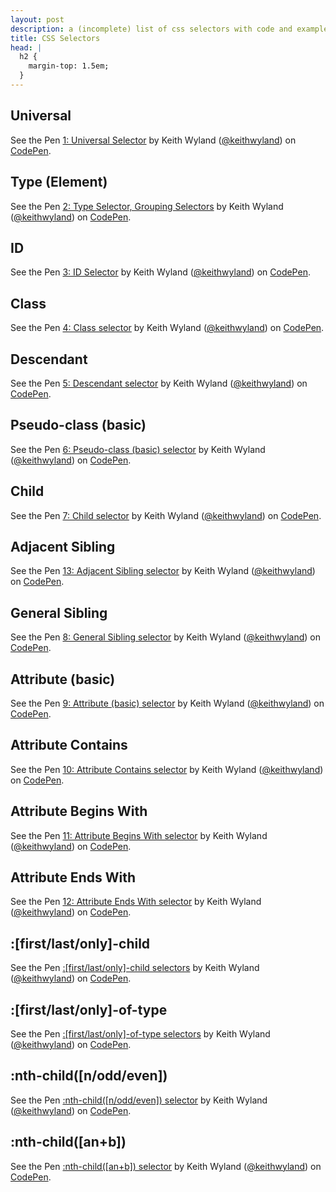 ```yaml
---
layout: post
description: a (incomplete) list of css selectors with code and examples
title: CSS Selectors
head: |
  h2 { 
    margin-top: 1.5em; 
  }
---
```




## Universal
<p data-height="400" data-theme-id="4079" data-slug-hash="ChqtE" data-default-tab="result" class='codepen'>See the Pen <a href='http://codepen.io/keithwyland/pen/ChqtE'>1: Universal Selector</a> by Keith Wyland (<a href='http://codepen.io/keithwyland'>@keithwyland</a>) on <a href='http://codepen.io'>CodePen</a>.</p>
<script async src="//codepen.io/assets/embed/ei.js?rad=banana"></script>


## Type (Element)
<p data-height="400" data-theme-id="4079" data-slug-hash="xqglu" data-default-tab="result" class='codepen'>See the Pen <a href='http://codepen.io/keithwyland/pen/xqglu'>2: Type Selector, Grouping Selectors</a> by Keith Wyland (<a href='http://codepen.io/keithwyland'>@keithwyland</a>) on <a href='http://codepen.io'>CodePen</a>.</p>
<script async src="//codepen.io/assets/embed/ei.js?rad=banana"></script>

## ID
<p data-height="400" data-theme-id="4079" data-slug-hash="DbaHk" data-default-tab="result" class='codepen'>See the Pen <a href='http://codepen.io/keithwyland/pen/DbaHk'>3: ID Selector</a> by Keith Wyland (<a href='http://codepen.io/keithwyland'>@keithwyland</a>) on <a href='http://codepen.io'>CodePen</a>.</p>
<script async src="//codepen.io/assets/embed/ei.js?rad=banana"></script>

## Class
<p data-height="400" data-theme-id="4079" data-slug-hash="sfmiA" data-default-tab="result" class='codepen'>See the Pen <a href='http://codepen.io/keithwyland/pen/sfmiA'>4: Class selector</a> by Keith Wyland (<a href='http://codepen.io/keithwyland'>@keithwyland</a>) on <a href='http://codepen.io'>CodePen</a>.</p>
<script async src="//codepen.io/assets/embed/ei.js?rad=banana"></script>

## Descendant
<p data-height="400" data-theme-id="4079" data-slug-hash="yEtgo" data-default-tab="result" class='codepen'>See the Pen <a href='http://codepen.io/keithwyland/pen/yEtgo'>5: Descendant selector</a> by Keith Wyland (<a href='http://codepen.io/keithwyland'>@keithwyland</a>) on <a href='http://codepen.io'>CodePen</a>.</p>
<script async src="//codepen.io/assets/embed/ei.js?rad=banana"></script>

## Pseudo-class (basic)
<p data-height="400" data-theme-id="4079" data-slug-hash="zqkmG" data-default-tab="result" class='codepen'>See the Pen <a href='http://codepen.io/keithwyland/pen/zqkmG'>6: Pseudo-class (basic) selector</a> by Keith Wyland (<a href='http://codepen.io/keithwyland'>@keithwyland</a>) on <a href='http://codepen.io'>CodePen</a>.</p>
<script async src="//codepen.io/assets/embed/ei.js?rad=banana"></script>

## Child
<p data-height="400" data-theme-id="4079" data-slug-hash="insFz" data-default-tab="result" class='codepen'>See the Pen <a href='http://codepen.io/keithwyland/pen/insFz'>7: Child selector</a> by Keith Wyland (<a href='http://codepen.io/keithwyland'>@keithwyland</a>) on <a href='http://codepen.io'>CodePen</a>.</p>
<script async src="//codepen.io/assets/embed/ei.js?rad=banana"></script>

## Adjacent Sibling
<p data-height="400" data-theme-id="4079" data-slug-hash="xCoab" data-default-tab="result" class='codepen'>See the Pen <a href='http://codepen.io/keithwyland/pen/xCoab'>13: Adjacent Sibling selector</a> by Keith Wyland (<a href='http://codepen.io/keithwyland'>@keithwyland</a>) on <a href='http://codepen.io'>CodePen</a>.</p>
<script async src="//codepen.io/assets/embed/ei.js"></script>

## General Sibling
<p data-height="400" data-theme-id="4079" data-slug-hash="Huqaw" data-default-tab="result" class='codepen'>See the Pen <a href='http://codepen.io/keithwyland/pen/Huqaw'>8: General Sibling selector</a> by Keith Wyland (<a href='http://codepen.io/keithwyland'>@keithwyland</a>) on <a href='http://codepen.io'>CodePen</a>.</p>
<script async src="//codepen.io/assets/embed/ei.js?rad=banana"></script>

## Attribute (basic)
<p data-height="400" data-theme-id="4079" data-slug-hash="AIprb" data-default-tab="result" class='codepen'>See the Pen <a href='http://codepen.io/keithwyland/pen/AIprb'>9: Attribute (basic) selector</a> by Keith Wyland (<a href='http://codepen.io/keithwyland'>@keithwyland</a>) on <a href='http://codepen.io'>CodePen</a>.</p>
<script async src="//codepen.io/assets/embed/ei.js?rad=banana"></script>

## Attribute Contains
<p data-height="400" data-theme-id="4079" data-slug-hash="Eqotd" data-default-tab="result" class='codepen'>See the Pen <a href='http://codepen.io/keithwyland/pen/Eqotd'>10: Attribute Contains selector</a> by Keith Wyland (<a href='http://codepen.io/keithwyland'>@keithwyland</a>) on <a href='http://codepen.io'>CodePen</a>.</p>
<script async src="//codepen.io/assets/embed/ei.js?rad=banana"></script>

## Attribute Begins With
<p data-height="400" data-theme-id="4079" data-slug-hash="jxIyi" data-default-tab="result" class='codepen'>See the Pen <a href='http://codepen.io/keithwyland/pen/jxIyi'>11: Attribute Begins With selector</a> by Keith Wyland (<a href='http://codepen.io/keithwyland'>@keithwyland</a>) on <a href='http://codepen.io'>CodePen</a>.</p>
<script async src="//codepen.io/assets/embed/ei.js?rad=banana"></script>

## Attribute Ends With
<p data-height="400" data-theme-id="4079" data-slug-hash="eFbqE" data-default-tab="result" class='codepen'>See the Pen <a href='http://codepen.io/keithwyland/pen/eFbqE'>12: Attribute Ends With selector</a> by Keith Wyland (<a href='http://codepen.io/keithwyland'>@keithwyland</a>) on <a href='http://codepen.io'>CodePen</a>.</p>
<script async src="//codepen.io/assets/embed/ei.js?rad=banana"></script>

## :[first/last/only]-child
<p data-height="400" data-theme-id="4079" data-slug-hash="lcfrC" data-default-tab="result" class='codepen'>See the Pen <a href='http://codepen.io/keithwyland/pen/lcfrC'>:[first/last/only]-child selectors</a> by Keith Wyland (<a href='http://codepen.io/keithwyland'>@keithwyland</a>) on <a href='http://codepen.io'>CodePen</a>.</p>
<script async src="//codepen.io/assets/embed/ei.js"></script>

## :[first/last/only]-of-type
<p data-height="400" data-theme-id="4079" data-slug-hash="bJwao" data-default-tab="result" class='codepen'>See the Pen <a href='http://codepen.io/keithwyland/pen/bJwao'>:[first/last/only]-of-type selectors</a> by Keith Wyland (<a href='http://codepen.io/keithwyland'>@keithwyland</a>) on <a href='http://codepen.io'>CodePen</a>.</p>
<script async src="//codepen.io/assets/embed/ei.js"></script>

## :nth-child([n/odd/even])
<p data-height="400" data-theme-id="4079" data-slug-hash="Cvgyc" data-default-tab="result" class='codepen'>See the Pen <a href='http://codepen.io/keithwyland/pen/Cvgyc'>:nth-child([n/odd/even]) selector</a> by Keith Wyland (<a href='http://codepen.io/keithwyland'>@keithwyland</a>) on <a href='http://codepen.io'>CodePen</a>.</p>
<script async src="//codepen.io/assets/embed/ei.js"></script>

## :nth-child([an+b])
<p data-height="400" data-theme-id="4079" data-slug-hash="aEqJu" data-default-tab="result" class='codepen'>See the Pen <a href='http://codepen.io/keithwyland/pen/aEqJu'>:nth-child([an+b]) selector</a> by Keith Wyland (<a href='http://codepen.io/keithwyland'>@keithwyland</a>) on <a href='http://codepen.io'>CodePen</a>.</p>
<script async src="//codepen.io/assets/embed/ei.js"></script>
